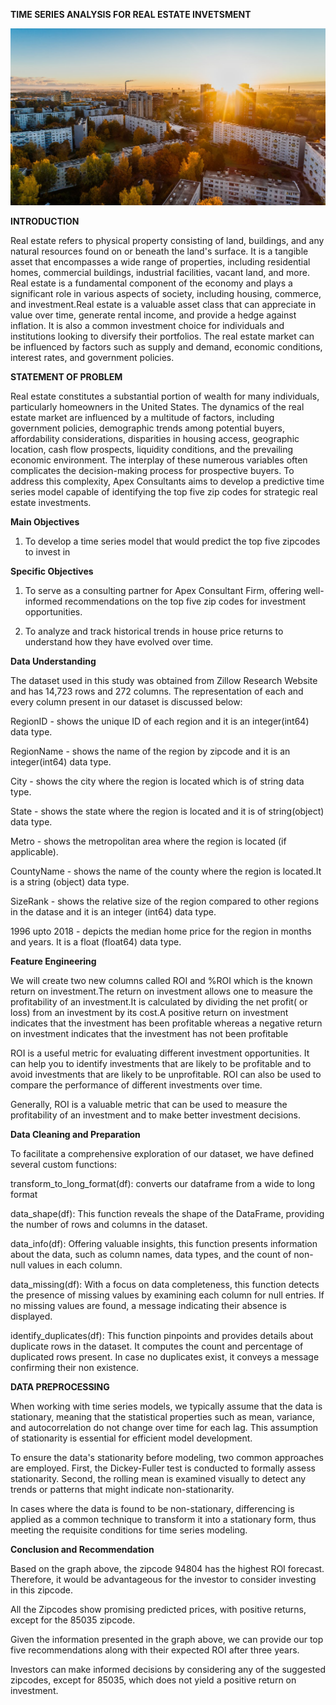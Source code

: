 **TIME SERIES ANALYSIS FOR REAL ESTATE INVETSMENT**

![Alt text](image.png)

**INTRODUCTION**

Real estate refers to physical property consisting of land, buildings, and any natural resources found on or beneath the land's surface. It is a tangible asset that encompasses a wide range of properties, including residential homes, commercial buildings, industrial facilities, vacant land, and more. Real estate is a fundamental component of the economy and plays a significant role in various aspects of society, including housing, commerce, and investment.Real estate is a valuable asset class that can appreciate in value over time, generate rental income, and provide a hedge against inflation. It is also a common investment choice for individuals and institutions looking to diversify their portfolios. The real estate market can be influenced by factors such as supply and demand, economic conditions, interest rates, and government policies.

**STATEMENT OF PROBLEM**

Real estate constitutes a substantial portion of wealth for many individuals, particularly homeowners in the United States. The dynamics of the real estate market are influenced by a multitude of factors, including government policies, demographic trends among potential buyers, affordability considerations, disparities in housing access, geographic location, cash flow prospects, liquidity conditions, and the prevailing economic environment. The interplay of these numerous variables often complicates the decision-making process for prospective buyers. To address this complexity, Apex Consultants aims to develop a predictive time series model capable of identifying the top five zip codes for strategic real estate investments.

**Main Objectives**

1. To develop a time series model that would predict the top five zipcodes to invest in


**Specific Objectives**

1. To serve as a consulting partner for Apex Consultant  Firm, offering well-informed recommendations on the top five zip codes for investment opportunities.

2. To analyze and track historical trends in house price returns to understand how they have evolved over time.

**Data Understanding**

The dataset used in this study was obtained from Zillow Research Website and has 14,723 rows and 272 columns. The representation of each and every column present in our dataset is discussed below:

RegionID - shows the unique ID of each region and it is an integer(int64) data type.

RegionName - shows the name of the region by zipcode and it is an integer(int64) data type.

City - shows the city where the region is located which is of string data type.

State - shows the state where the region is located and it is of string(object) data type.

Metro - shows the metropolitan area where the region is located (if applicable).

CountyName - shows the name of the county where the region is located.It is a string (object) data type.

SizeRank - shows the relative size of the region compared to other regions in the datase and it is an integer (int64) data type.

1996 upto 2018 - 	depicts the median home price for the region in months and years. It is a float (float64) data type.


**Feature Engineering**

We will create two new columns called ROI and %ROI which is the known return on investment.The return on investment allows one to measure the profitability of an investment.It is calculated by dividing the net profit( or loss) from an investment by its cost.A positive return on investment indicates that the investment has been profitable whereas a negative return on investment indicates that the investment has not been profitable


ROI is a useful metric for evaluating different investment opportunities. It can help you to identify investments that are likely to be profitable and to avoid investments that are likely to be unprofitable. ROI can also be used to compare the performance of different investments over time.

Generally, ROI is a valuable metric that can be used to measure the profitability of an investment and to make better investment decisions.

**Data Cleaning and Preparation**

To facilitate a comprehensive exploration of our dataset, we have defined several custom functions:

transform_to_long_format(df): converts our dataframe from a wide to long format

data_shape(df): This function reveals the shape of the DataFrame, providing the number of rows and columns in the dataset.

data_info(df): Offering valuable insights, this function presents information about the data, such as column names, data types, and the count of non-null values in each column.

data_missing(df): With a focus on data completeness, this function detects the presence of missing values by examining each column for null entries. If no missing values are found, a message indicating their absence is displayed.

identify_duplicates(df): This function pinpoints and provides details about duplicate rows in the dataset. It computes the count and percentage of duplicated rows present. In case no duplicates exist, it conveys a message confirming their non existence.

**DATA PREPROCESSING**

When working with time series models, we typically assume that the data is stationary, meaning that the statistical properties such as mean, variance, and autocorrelation do not change over time for each lag. This assumption of stationarity is essential for efficient model development.

To ensure the data's stationarity before modeling, two common approaches are employed. First, the Dickey-Fuller test is conducted to formally assess stationarity. Second, the rolling mean is examined visually to detect any trends or patterns that might indicate non-stationarity.

In cases where the data is found to be non-stationary, differencing is applied as a common technique to transform it into a stationary form, thus meeting the requisite conditions for time series modeling.

**Conclusion and Recommendation**

Based on the graph above, the zipcode 94804 has the highest ROI forecast. Therefore, it would be advantageous for the investor to consider investing in this zipcode.

All the Zipcodes show promising predicted prices, with positive returns, except for the 85035 zipcode.

Given the information presented in the graph above, we can provide our top five recommendations along with their expected ROI after three years.

Investors can make informed decisions by considering any of the suggested zipcodes, except for 85035, which does not yield a positive return on investment.